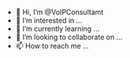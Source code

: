 - 👋 Hi, I’m @VoIPConsultamt
- 👀 I’m interested in ...
- 🌱 I’m currently learning ...
- 💞️ I’m looking to collaborate on ...
- 📫 How to reach me ...

<!---
VoIPConsultamt/VoIPConsultamt is a ✨ special ✨ repository because its `README.md` (this file) appears on your GitHub profile.
You can click the Preview link to take a look at your changes.
--->
